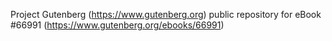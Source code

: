 Project Gutenberg (https://www.gutenberg.org) public repository for
eBook #66991 (https://www.gutenberg.org/ebooks/66991)
